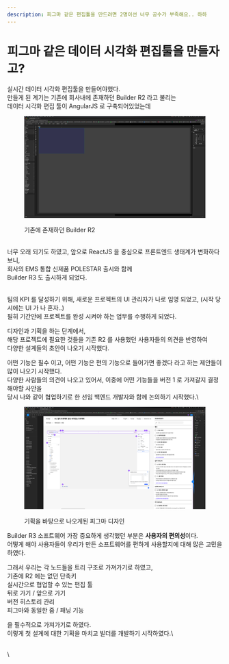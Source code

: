 ```yaml
---
description: 피그마 같은 편집툴을 만드려면 2명이선 너무 공수가 부족해요.. 하하
---
```


# 피그마 같은 데이터 시각화 편집툴을 만들자고?

실시간 데이터 시각화 편집툴을 만들어야했다.\
만들게 된 계기는 기존에 회사내에 존재하던 Builder R2 라고 불리는 \
데이터 시각화 편집 툴이 AngularJS 로 구축되어있었는데

<figure><img src="../.gitbook/assets/image (1) (1).png" alt=""><figcaption><p>기존에 존재하던 Builder R2</p></figcaption></figure>

\
너무 오래 되기도 하였고, 앞으로 ReactJS 을 중심으로 프론트엔드 생태계가 변화하다보니,\
회사의 EMS 통합 신제품 POLESTAR 출시와 함께 \
Builder R3 도 출시하게 되었다.&#x20;

\
팀의 KPI 를 달성하기 위해, 새로운 프로젝트의 UI 관리자가 나로 임명 되었고, (시작 당시에는 UI 가 나 혼자..)\
필히 기간안에 프로젝트를 완성 시켜야 하는 업무를 수행하게 되었다.



디자인과 기획을 하는 단계에서, \
해당 프로젝트에 필요한 것들을 기존 R2 를 사용했던 사용자들의 의견을 반영하여\
다양한 설계들의 초안이 나오기 시작했다.



어떤 기능은 필수 이고, 어떤 기능은 편의 기능으로 들어가면 좋겠다 라고 하는 제안들이 많이 나오기 시작했다.\
다양한 사람들의 의견이 나오고 있어서, 이중에 어떤 기능들을 버전 1 로 가져갈지 결정해야할 사안을\
당시 나와 같이 협업하기로 한 선임 백엔드 개발자와 함께 논의하기 시작했다.\


<figure><img src="../.gitbook/assets/image (2).png" alt=""><figcaption><p>기획을 바탕으로 나오게된 피그마 디자인</p></figcaption></figure>



Builder R3 소프트웨어 가장 중요하게 생각했던 부분은 **사용자의 편의성**이다.\
어떻게 해야 사용자들이 우리가 만든 소프트웨어를 편하게 사용할지에 대해 많은 고민을 하였다.



그래서 우리는 각 노드들을 트리 구조로 가져가기로 하였고,\
기존에 R2 에는 없던 단축키\
실시간으로 협업할 수 있는 편집 툴\
뒤로 가기 / 앞으로 가기\
버전 히스토리 관리\
피그마와 동일한 줌 / 패닝 기능



을 필수적으로 가져가기로 하였다. \
이렇게 첫 설계에 대한 기획을 마치고 빌더를 개발하기 시작하였다.\














\
\

